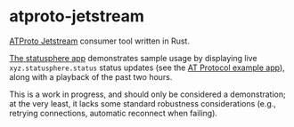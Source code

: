 # atproto-jetstream

[ATProto Jetstream](https://github.com/bluesky-social/jetstream) consumer tool written in Rust.

[The statusphere app](src/bin/statusphere.rs) demonstrates sample usage by displaying live `xyz.statusphere.status` status updates (see the [AT Protocol example app](https://github.com/bluesky-social/statusphere-example-app)), along with a playback of the past two hours.

This is a work in progress, and should only be considered a demonstration; at the very least, it lacks some standard robustness considerations (e.g., retrying connections, automatic reconnect when failing).
